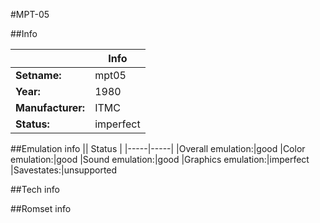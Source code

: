 #MPT-05

##Info

||Info|
|-----|-----|
|**Setname:**|mpt05
|**Year:**|1980
|**Manufacturer:**|ITMC
|**Status:**|imperfect

##Emulation info
|| Status |
|-----|-----|
|Overall emulation:|good
|Color emulation:|good
|Sound emulation:|good
|Graphics emulation:|imperfect
|Savestates:|unsupported

##Tech info

##Romset info

<!--- START OF EDITED COMMENT DO NOT TOUCH TEXT ABOVE-->
